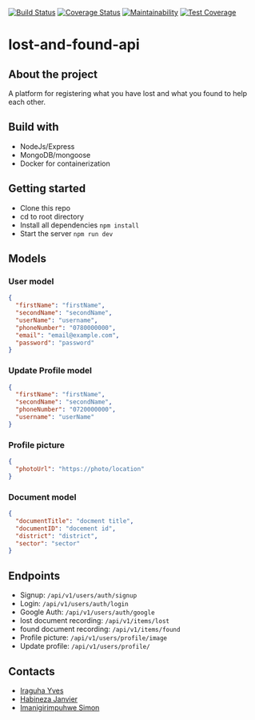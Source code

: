 [![Build Status](https://travis-ci.com/YvesIraguha/LostAndFound.API.svg?branch=develop)](https://travis-ci.com/YvesIraguha/LostAndFound.API)
[![Coverage Status](https://coveralls.io/repos/github/YvesIraguha/LostAndFound.API/badge.svg?branch=ch-setup-circle-ci-%23171923573)](https://coveralls.io/github/YvesIraguha/LostAndFound.API?branch=ch-setup-circle-ci-%23171923573)
[![Maintainability](https://api.codeclimate.com/v1/badges/2ea6c7fa115855d90017/maintainability)](https://codeclimate.com/github/YvesIraguha/LostAndFound.API/maintainability)
[![Test Coverage](https://api.codeclimate.com/v1/badges/2ea6c7fa115855d90017/test_coverage)](https://codeclimate.com/github/YvesIraguha/LostAndFound.API/test_coverage)

# lost-and-found-api

## About the project

A platform for registering what you have lost and what you found to help each other.

## Build with

- NodeJs/Express
- MongoDB/mongoose
- Docker for containerization

## Getting started

- Clone this repo
- cd to root directory
- Install all dependencies `npm install`
- Start the server `npm run dev`

## Models

### User model

```json
{
  "firstName": "firstName",
  "secondName": "secondName",
  "userName": "username",
  "phoneNumber": "0780000000",
  "email": "email@example.com",
  "password": "password"
}
```

### Update Profile model

```json
{
  "firstName": "firstName",
  "secondName": "secondName",
  "phoneNumber": "0720000000",
  "username": "userName"
}
```

### Profile picture

```json
{
  "photoUrl": "https://photo/location"
}
```

### Document model

```json
{
  "documentTitle": "docment title",
  "documentID": "docement id",
  "district": "district",
  "sector": "sector"
}
```

## Endpoints

- Signup: `/api/v1/users/auth/signup`
- Login: `/api/v1/users/auth/login`
- Google Auth: `/api/v1/users/auth/google`
- lost document recording: `/api/v1/items/lost`
- found document recording: `/api/v1/items/found`
- Profile picture: `/api/v1/users/profile/image`
- Update profile: `/api/v1/users/profile/`

## Contacts

- [Iraguha Yves](https://github.com/YvesIraguha)
- [Habineza Janvier](https://github.com/Habinezajanvier)
- [Imanigirimpuhwe Simon](https://github.com/SimonImanigirimpuhwe)
